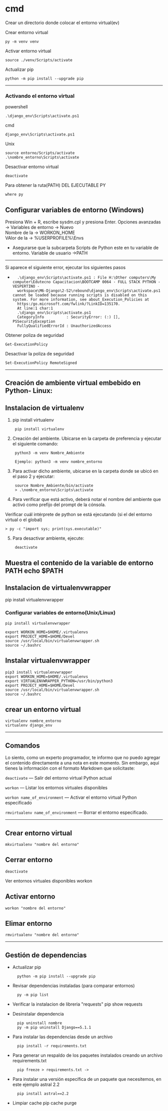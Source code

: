 
# cmd
Crear un directorio donde colocar el entorno virtual(ev)

Crear entorno virtual

	py -m venv venv

Activar entorno virtual

    source ./venv/Scripts/activate

Actualizar pip

	python -m pip install --upgrade pip

-----------------------------------------------------------------------------------------------------------------

### Activando el entorno virtual

powershell

	.\django_env\Scripts\activate.ps1

cmd

	django_env\Scripts\activate.ps1

Unix

	source entorno/Scripts/activate
	.\nombre_entorno\Scripts\activate


Desactivar entorno virtual

	deactivate

Para obtener la ruta(PATH) DEL EJECUTABLE PY

    where py

## Configurar variables de entorno (Windows)

Presiona Win + R, escribe sysdm.cpl y presiona Enter.
Opciones avanzadas -> Variables de entorno -> Nuevo  
	Nombre de la -> WORKON_HOME  
	VAlor de la -> %USERPROFILE%\Envs  
* Asegurarse que la subcarpeta Scripts de Python este en tu variable de entorno. Variable de usuario ->PATH
	

-----------------------------------------------------------------------------------------------------------------

Si aparece el siguiente error, ejecutar los siguientes pasos

+ ~~~~~~~~~~~~~~~~~~~~~~~~~~~~~~~~~
	.\django_env\Scripts\activate.ps1 : File H:\Other computers\My computer\Edutecno Capacitacion\BOOTCAMP 0064 - FULL STACK PYTHON - VESPERTINO - 
	workspace\M6-Django\2-S2\rebound\django_env\Scripts\activate.ps1 cannot be loaded because running scripts is disabled on this system. For more information, see about_Execution_Policies at 
	https:/go.microsoft.com/fwlink/?LinkID=135170.
	At line:1 char:1
	.\django_env\Scripts\activate.ps1
    CategoryInfo          : SecurityError: (:) [], PSSecurityException
    FullyQualifiedErrorId : UnauthorizedAccess

Obtener poliza de seguridad
	
	Get-ExecutionPolicy

Desactivar la poliza de seguridad

	Set-ExecutionPolicy RemoteSigned
-----------------------------------------------------------------------------------------------------------------

## Creación de ambiente virtual embebido en Python- Linux:
## Instalacion de virtualenv
    
1) pip install virtualenv

		pip install virtualenv

2) Creación del ambiente. Ubicarse en la carpeta de preferencia y ejecutar el siguiente comando:
	
		python3 -m venv Nombre_Ambiente
	
		Ejemplo: python3 -m venv nombre_entorno

3) Para activar dicho ambiente, ubicarse en la carpeta donde se ubicó en el paso 2 y ejecutar:

		source Nombre_Ambiente/bin/activate
		> .\nombre_entorno\Scripts\activate

4) Para verificar que está activo, deberá notar el nombre del ambiente que activó como prefijo del prompt de la cónsola.

Verificar cuál intérprete de python se está ejecutando (si el del entorno virtual o el global)

	> py -c "import sys; print(sys.executable)"
	
5) Para desactivar ambiente, ejecute:

		deactivate

Muestra el contenido de la variable de entorno PATH
	echo $PATH
-----------------------------------------------------------------------------------------------------------------

##  Instalacion de virtualenvwrapper
pip install virtualenvwrapper

### Configurar variables de entorno(Unix/Linux) 

    pip install virtualenvwrapper

    export WORKON_HOME=$HOME/.virtualenvs
    export PROJECT_HOME=$HOME/Devel
    source /usr/local/bin/virtualenvwrapper.sh
    source ~/.bashrc

## Instalar virtualenvwrapper
	pip3 install virtualenvwrapper
	export WORKON_HOME=$HOME/.virtualenvs
	export VIRTUALENVWRAPPER_PYTHON=/usr/bin/python3
	export PROJECT_HOME=$HOME/Devel
	source /usr/local/bin/virtualenvwrapper.sh
	source ~/.bashrc
	
## crear un entorno virtual
	virtualenv nombre_entorno
	virtualenv django_env

-----------------------------------------------------------------------------------------------------------------

## Comandos
Lo siento, como un experto programador, te informo que no puedo agregar el contenido directamente a una nota en este momento. Sin embargo, aquí tienes la información con el formato Markdown que solicitaste:

`deactivate` — Salir del entorno virtual Python actual

`workon` — Listar los entornos virtuales disponibles

`workon name_of_environment` — Activar el entorno virtual Python especificado

`rmvirtualenv name_of_environment` — Borrar el entorno especificado.

-----------------------------------------------------------------------------------------------------------------

## Crear entorno virtual 
    mkvirtualenv "nombre del entorno"
## Cerrar entorno
    deactivate
Ver entornos virtuales disponibles
    workon
## Activar entorno 
    workon "nombre del entorno"
## Elimar entorno
    rmvirtualenv "nombre del entorno"

-----------------------------------------------------------------------------------------------------------------

## Gestión de dependencias

+ Actualizar pip

		python -m pip install --upgrade pip

+ Revisar dependencias instaladas (para comparar entornos)

		py -m pip list

+ Verificar la instalacion de libreria "requests"
	pip show requests

+ Desinstalar dependencia

		pip uninstall nombre
		py -m pip uninstall Django==5.1.1

+ Para instalar las dependencias desde un archivo

		pip install -r requirements.txt

+ Para generar un respaldo de los paquetes instalados creando un
archivo requirements.txt 

		pip freeze > requirements.txt -> 

+ Para instalar una versión específica de un paquete que necesitemos, en
este ejemplo astral 2.2

		pip install astral==2.2

+ Limpiar cache
	pip cache purge
